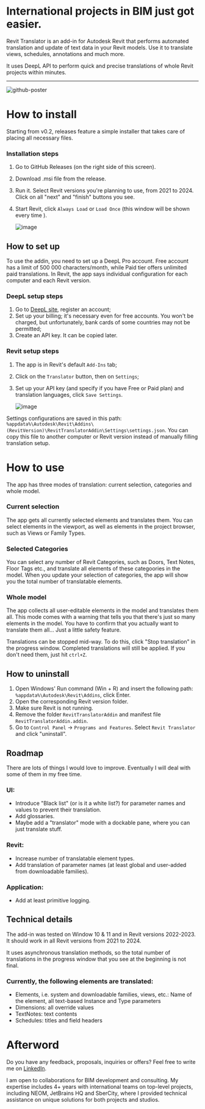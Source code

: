 # International projects in BIM just got easier.
Revit Translator is an add-in for Autodesk Revit that performs automated translation and update of text data in your Revit models. Use it to translate views, schedules, annotations and much more.

It uses DeepL API to perform quick and precise translations of whole Revit projects within minutes.

---

![github-poster](https://github.com/Krachkovskii/RevitTranslator/assets/117347760/34d3c2e5-4887-45ca-9d2a-754ee7dc71a2)

# How to install
Starting from v0.2, releases feature a simple installer that takes care of placing all necessary files.
### Installation steps
1. Go to GitHub Releases (on the right side of this screen).
2. Download .msi file from the release.
3. Run it. Select Revit versions you're planning to use, from 2021 to 2024. Click on all "next" and "finish" buttons you see.
4. Start Revit, click `Always Load` or `Load Once` (this window will be shown every time ).

    ![image](https://github.com/Krachkovskii/RevitTranslator/assets/117347760/48934b38-dfbd-4b14-bbfd-de40818c45d5)


## How to set up
To use the addin, you need to set up a DeepL Pro account. Free account has a limit of 500 000 characters/month, while Paid tier offers unlimited paid translations.
In Revit, the app says individual configuration for each computer and each Revit version.
### DeepL setup steps
1. Go to [DeepL site](www.deepl.com), register an account;
2. Set up your billing; it's necessary even for free accounts. You won't be charged, but unfortunately, bank cards of some countries may not be permitted;
3. Create an API key. It can be copied later.

### Revit setup steps
1. The app is in Revit's default `Add-Ins` tab;
2. Click on the `Translator` button, then on `Settings`;
3. Set up your API key (and specify if you have Free or Paid plan) and translation languages, click `Save Settings`.

    ![image](https://github.com/Krachkovskii/RevitTranslator/assets/117347760/910ef370-b7b9-4b71-a11e-69cd0c200b6a)

Settings configurations are saved in this path: `%appdata%\Autodesk\Revit\Addins\(RevitVersion)\RevitTranslatorAddin\Settings\settings.json`. You can copy this file to another computer or Revit version instead of manually filling translation setup.

# How to use  
The app has three modes of translation: current selection, categories and whole model.
### Current selection
The app gets all currently selected elements and translates them. You can select elements in the viewport, as well as elements in the project browser, such as Views or Family Types.
### Selected Categories
You can select any number of Revit Categories, such as Doors, Text Notes, Floor Tags etc., and translate all elements of these categoories in the model.
When you update your selection of categories, the app will show you the total number of translatable elements.
### Whole model
The app collects all user-editable elements in the model and translates them all. This mode comes with a warning that tells you that there's just so many elements in the model. You have to confirm that you actually want to translate them all... Just a little safety feature.

Translations can be stopped mid-way. To do this, click "Stop translation" in the progress window. Completed translations will still be applied. If you don't need them, just hit `ctrl+Z`.

## How to uninstall
1. Open Windows' Run command (Win + R) and insert the following path: `%appdata%\Autodesk\Revit\Addins`, click Enter.
2. Open the corresponding Revit version folder.
3. Make sure Revit is not running.
4. Remove the folder `RevitTranslatorAddin` and manifest file `RevitTranslatorAddin.addin`.
5. Go to `Control Panel` -> `Programs and Features`. Select `Revit Translator` and click "uninstall".

## Roadmap
There are lots of things I would love to improve. Eventually I will deal with some of them in my free time.
### UI:
* Introduce "Black list" (or is it a white list?) for parameter names and values to prevent their translation.
* Add glossaries.
* Maybe add a "translator" mode with a dockable pane, where you can just translate stuff.
### Revit:
* Increase number of translatable element types.
* Add translation of parameter names (at least global and user-added from downloadable families).
### Application:
* Add at least primitive logging.

## Technical details
The add-in was tested on Window 10 & 11 and in Revit versions 2022-2023. It should work in all Revit versions from 2021 to 2024.

It uses asynchronous translation methods, so the total number of translations in the progress window that you see at the beginning is not final.

### Currently, the following elements are translated:
* Elements, i.e. system and downloadable families, views, etc.: Name of the element, all text-based Instance and Type parameters
* Dimensions: all override values
* TextNotes: text contents
* Schedules: titles and field headers

# Afterword
Do you have any feedback, proposals, inquiries or offers? Feel free to write me on [LinkedIn](https://www.linkedin.com/in/ilia-krachkovskii/). 

I am open to collaborations for BIM development and consulting. My expertise includes 4+ years with international teams on top-level projects, including NEOM, JetBrains HQ and SberCity, where I provided technical assistance on unique solutions for both projects and studios.
